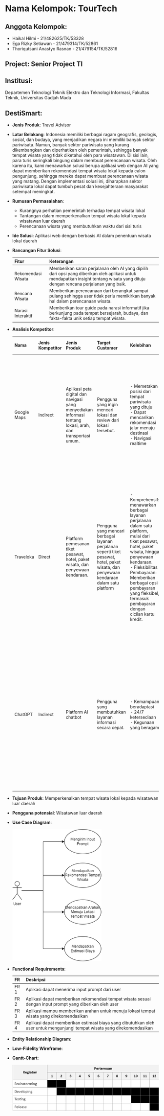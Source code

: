 # Nama Kelompok: TourTech

## Anggota Kelompok:
- Haikal Hilmi - 21/482625/TK/53328
- Ega Rizky Setiawan - 21/479314/TK/52861
- Thoriqutsani Anastyo Rasnan - 21/479154/TK/52816

## Project: Senior Project TI

## Institusi:
Departemen Teknologi Teknik Elektro dan Teknologi Informasi, Fakultas Teknik, Universitas Gadjah Mada

## DestiSmart:
- **Jenis Produk**: Travel Advisor
- **Latar Belakang**:
  Indonesia memiliki berbagai ragam geografis, geologis, sosial, dan budaya, yang menjadikan negara ini memiliki banyak sektor pariwisata. Namun, banyak sektor pariwisata yang kurang dikembangkan dan diperhatikan oleh pemerintah, sehingga banyak tempat wisata yang tidak diketahui oleh para wisatawan. Di sisi lain, para turis seringkali bingung dalam membuat perencanaan wisata. Oleh karena itu, kami menawarkan solusi berupa aplikasi web dengan AI yang dapat memberikan rekomendasi tempat wisata lokal kepada calon pengunjung, sehingga mereka dapat membuat perencanaan wisata yang matang. Dengan implementasi solusi ini, diharapkan sektor pariwisata lokal dapat tumbuh pesat dan kesejahteraan masyarakat setempat meningkat.
- **Rumusan Permasalahan**:
  - Kurangnya perhatian pemerintah terhadap tempat wisata lokal
  - Tantangan dalam memperkenalkan tempat wisata lokal kepada wisatawan luar daerah
  - Perencanaan wisata yang membutuhkan waktu dari sisi turis
- **Ide Solusi**: Aplikasi web dengan berbasis AI dalam penentuan wisata lokal daerah
- **Rancangan Fitur Solusi**:
  
  | Fitur                 | Keterangan |
  |-----------------------|------------|
  | Rekomendasi Wisata    | Memberikan saran perjalanan oleh AI yang dipilih dari opsi yang diberikan oleh aplikasi untuk mendapatkan insight tentang wisata yang dituju dengan rencana perjalanan yang baik.   |
  | Rencana Wisata        | Memberikan perencanaan dari berangkat sampai pulang sehingga user tidak perlu memikirkan banyak hal dalam perencanaan wisata.   |
  | Narasi Interaktif     | Memberikan tour guide pada narasi informatif jika berkunjung pada tempat bersejarah, budaya, dan fakta-fakta unik setiap tempat wisata.   |
  
- **Analisis Kompetitor**:
  
  | Nama        | Jenis Kompetitor | Jenis Produk | Target Customer | Kelebihan | Kekurangan | Key Competitive Advantage & Unique Value |
  |-------------|-------------------|--------------|-----------------|-----------|------------|-----------------------------------------|
  | Google Maps | Indirect          | Aplikasi peta digital dan navigasi yang menyediakan informasi tentang lokasi, arah, dan transportasi umum. | Pengguna yang ingin mencari lokasi dan review dari lokasi tersebut. | - Memetakan posisi dari tempat pariwisata yang dituju<br/>- Dapat mencarikan rekomendasi jalur menuju destinasi<br/>- Navigasi realtime | - Review pelanggan yang kurang objektif terhadap tempat yang tidak mereka sukai<br/>- Petunjuk arah yang sering salah apabila berada di tempat yang jauh dari perkotaan<br/>- Kurangnya saran akan tempat pariwisata sesuai keinginan pengguna | Google Maps menonjol dalam penyediaan informasi lalu lintas secara real-time dan kemudahan akses karena dapat diakses dari berbagai platform yang berbeda.   |
  | Traveloka | Direct          | Platform pemesanan tiket pesawat, hotel, paket wisata, dan penyewaan kendaraan. | Pengguna yang mencari berbagai layanan perjalanan seperti tiket pesawat, hotel, paket wisata, dan penyewaan kendaraan dalam satu platform | -  Komprehensif: menawarkan berbagai layanan perjalanan dalam satu platform, mulai dari tiket pesawat, hotel, paket wisata, hingga penyewaan kendaraan.<br/>- Fleksibilitas Pembayaran: Memberikan berbagai opsi pembayaran yang fleksibel, termasuk pembayaran dengan cicilan kartu kredit. | - Kompetisi Harga: Kadang-kadang harga di Traveloka dapat lebih tinggi dibandingkan dengan pesaing, terutama saat tidak ada promosi atau diskon<br/>- Keterbatasan Pilihan: Meskipun komprehensif, Traveloka mungkin tidak selalu memiliki pilihan terbaik untuk setiap tujuan atau layanan tertentu. | Traveloka menonjol dalam menyediakan platform yang menyatukan berbagai layanan perjalanan, memberikan pengguna akses mudah dan praktis untuk memesan segala kebutuhan perjalanan mereka dalam satu tempat. Dengan fokus pada promosi dan diskon, serta opsi pembayaran yang fleksibel, Traveloka berupaya untuk memberikan nilai tambah kepada pengguna dalam hal kenyamanan dan potensi penghematan dalam perjalanan mereka. |
  | ChatGPT | Indirect          | Platform AI chatbot | Pengguna yang membutuhkan layanan informasi secara cepat. | - Kemampuan beradaptasi<br/>- 24/7 ketersediaan <br/>- Kegunaan yang beragam | - Data tempat pariwisata kurang lengkap<br/>- Keterbatasan interaksi kepada pengguna selain teks dan tidak cocok untuk pariwisata | ChatGPT menonjol dalam memberikan solusi dan informasi yang relevan dan cepat melalui interaksi berbasis teks. Keunggulan utamanya adalah kemampuan beradaptasi dan ketersediaan 24/7, serta kemampuan untuk digunakan dalam berbagai konteks. Namun, seperti yang disebutkan sebelumnya, ChatGPT juga memiliki keterbatasan dalam interaksi dan pengetahuan yang perlu dipertimbangkan.   |
  
- **Tujuan Produk**: Memperkenalkan tempat wisata lokal kepada wisatawan luar daerah

- **Pengguna potensial**: Wisatawan luar daerah

- **Use Case Diagram**:

  ![Use Case Diagram](assets/usecasediagram.png)
  
- **Functional Requirements**:

  | FR    | Deskripsi   |
  |-------|-------------|
  | FR 1  | Aplikasi dapat menerima input prompt dari user  |
  | FR 2  | Aplikasi dapat memberikan rekomendasi tempat wisata sesuai dengan input prompt yang diberikan oleh user  |
  | FR 3  | Aplikasi mampu memberikan arahan untuk menuju lokasi tempat wisata yang direkomendasikan  |
  | FR 4  | Aplikasi dapat memberikan estimasi biaya yang dibutuhkan oleh user untuk mengunjungi tempat wisata yang direkomendasikan |

- **Entity Relationship Diagram**:

- **Low-Fidelity Wireframe**:

- **Gantt-Chart**:

  ![Gantt-Chart](assets/gantt-chart.png)
